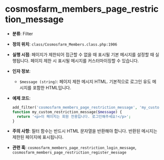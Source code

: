 # cosmosfarm_members_page_restriction_message

- **분류**: Filter
- **정의 위치**: `class/Cosmosfarm_Members.class.php:1906`
- **실행 시점**: 페이지가 제한되어 접근할 수 없을 때 표시될 기본 메시지를 설정할 때 실행됩니다. 페이지 제한 시 표시될 메시지를 커스터마이징할 수 있습니다.
- **인자 정보**:
  - `$message (string)`: 페이지 제한 메시지 HTML. 기본적으로 로그인 유도 메시지를 포함한 HTML입니다.
- **예제 코드**:

  ```php
  add_filter('cosmosfarm_members_page_restriction_message', 'my_custom_restriction_message');
  function my_custom_restriction_message($message) {
    return '<p>이 페이지는 회원 전용입니다. 로그인해주세요!</p>';
  }
  ```

- **주의 사항**: 필터 함수는 반드시 HTML 문자열을 반환해야 합니다. 반환된 메시지는 제한된 페이지에 표시됩니다.
- **관련 훅**: `cosmosfarm_members_page_restriction_login_message`, `cosmosfarm_members_page_restriction_register_message`

